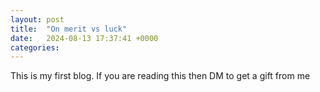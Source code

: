```yaml
---
layout: post
title:  "On merit vs luck"
date:   2024-08-13 17:37:41 +0000
categories: 
---
```

This is my first blog. If you are reading this then DM to get a gift from me
